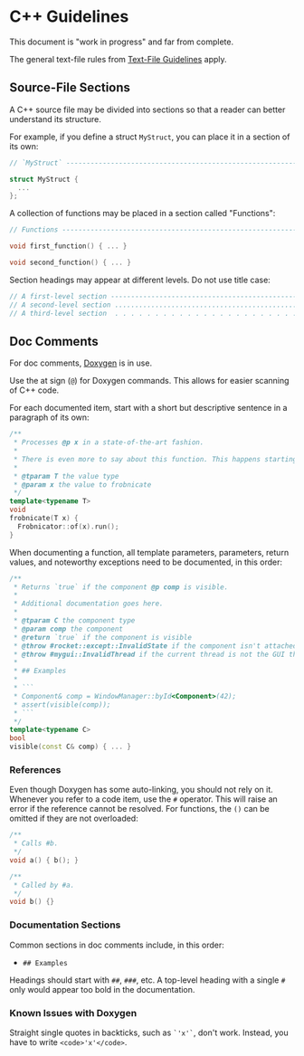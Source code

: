 # C++ Guidelines

This document is "work in progress" and far from complete.

The general text-file rules from [Text-File Guidelines](text_file_guidelines.md) apply.

## Source-File Sections

A C++ source file may be divided into sections so that a reader can better understand its structure.

For example, if you define a struct `MyStruct`, you can place it in a section of its own:

```c++
// `MyStruct` -----------------------------------------------------------------------------------------------

struct MyStruct {
  ...
};
```

A collection of functions may be placed in a section called "Functions":

```c++
// Functions ------------------------------------------------------------------------------------------------

void first_function() { ... }

void second_function() { ... }
```

Section headings may appear at different levels. Do not use title case:

```c++
// A first-level section ------------------------------------------------------------------------------------
// A second-level section ...................................................................................
// A third-level section  . . . . . . . . . . . . . . . . . . . . . . . . . . . . . . . . . . . . . . . . . . 
```

## Doc Comments

For doc comments, [Doxygen](https://www.doxygen.nl) is in use.

Use the at sign (`@`) for Doxygen commands. This allows for easier scanning of C++ code.

For each documented item, start with a short but descriptive sentence in a paragraph of its own:

```c++
/**
 * Processes @p x in a state-of-the-art fashion.
 * 
 * There is even more to say about this function. This happens starting a new paragraph.
 *
 * @tparam T the value type
 * @param x the value to frobnicate
 */
template<typename T>
void
frobnicate(T x) {
  Frobnicator::of(x).run();
}
```

When documenting a function, all template parameters, parameters, return values, and noteworthy exceptions
need to be documented, in this order:

```c++
/**
 * Returns `true` if the component @p comp is visible.
 *
 * Additional documentation goes here.
 *
 * @tparam C the component type
 * @param comp the component
 * @return `true` if the component is visible
 * @throw #rocket::except::InvalidState if the component isn't attached yet
 * @throw #mygui::InvalidThread if the current thread is not the GUI thread
 *
 * ## Examples
 *
 * ```
 * Component& comp = WindowManager::byId<Component>(42);
 * assert(visible(comp));
 * ```
 */
template<typename C>
bool
visible(const C& comp) { ... }
```

### References

Even though Doxygen has some auto-linking, you should not rely on it. Whenever you refer to a code item, use
the `#` operator. This will raise an error if the reference cannot be resolved. For functions, the `()` can
be omitted if they are not overloaded:

```c++
/**
 * Calls #b.
 */
void a() { b(); }

/**
 * Called by #a.
 */
void b() {}
```

### Documentation Sections

Common sections in doc comments include, in this order:

- `## Examples`

Headings should start with `##`, `###`, etc. A top-level heading with a single `#` only would appear too bold
in the documentation.

### Known Issues with Doxygen

Straight single quotes in backticks, such as <code>&grave;'x'&grave;</code>, don't work. Instead, you have to
write `<code>'x'</code>`.

